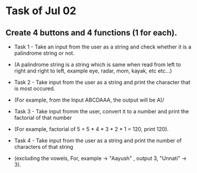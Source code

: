 # Task of Jul 02

## Create 4 buttons and 4 functions (1 for each). 
* Task 1 - Take an input from the user as a string and check whether it is a palindrome string or not.
- (A palindrome string is a string which is same when read from left to right and right to left, example eye, radar, mom, kayak, etc etc...)

* Task 2 - Take input from the user as a string and print the character that is most occured. 
- (For example, from the Input ABCDAAA, the output will be A)/

* Task 3 - Take input fromm the user, convert it to a number and print the factorial of that number 
- (For example, factorial of 5 = 5 * 4 * 3 * 2 * 1 = 120, print 120).

* Task 4 - Take input from the user as a string and print the number of characters of that string 
- (excluding the vowels, For, example -> "Aayush" , output 3, "Unnati" -> 3).